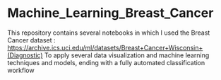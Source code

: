 # Machine_Learning_Breast_Cancer
This repository contains several notebooks in which I used the Breast Cancer dataset :
https://archive.ics.uci.edu/ml/datasets/Breast+Cancer+Wisconsin+(Diagnostic)
To apply several data visualization and machine learning techniques and models, ending with a fully automated classification workflow
